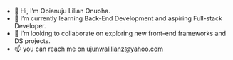 - 👋 Hi, I’m Obianuju Lilian Onuoha.
- 🌱 I’m currently learning Back-End Development and aspiring Full-stack Developer.
- 💞️ I’m looking to collaborate on exploring new front-end frameworks and DS projects.
- 📫 you can reach me on ujunwalilianz@yahoo.com

<!---
DEVLilianML/DEVLilianML is a ✨ special ✨ repository because its `README.md` (this file) appears on your GitHub profile.
You can click the Preview link to take a look at your changes.
--->
